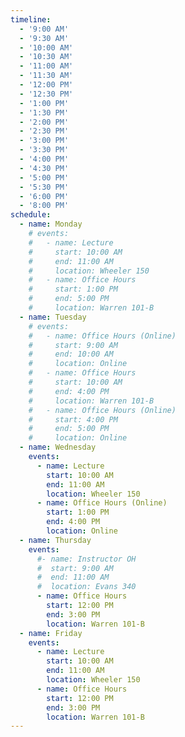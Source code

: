 ```yaml
---
timeline:
  - '9:00 AM'
  - '9:30 AM'
  - '10:00 AM'
  - '10:30 AM'
  - '11:00 AM'
  - '11:30 AM'
  - '12:00 PM'
  - '12:30 PM'
  - '1:00 PM'
  - '1:30 PM'
  - '2:00 PM'
  - '2:30 PM'
  - '3:00 PM'
  - '3:30 PM'
  - '4:00 PM'
  - '4:30 PM'
  - '5:00 PM'
  - '5:30 PM'
  - '6:00 PM'
  - '8:00 PM'
schedule:
  - name: Monday
    # events:
    #   - name: Lecture
    #     start: 10:00 AM
    #     end: 11:00 AM
    #     location: Wheeler 150
    #   - name: Office Hours
    #     start: 1:00 PM
    #     end: 5:00 PM
    #     location: Warren 101-B
  - name: Tuesday
    # events:
    #   - name: Office Hours (Online)
    #     start: 9:00 AM
    #     end: 10:00 AM
    #     location: Online
    #   - name: Office Hours
    #     start: 10:00 AM
    #     end: 4:00 PM
    #     location: Warren 101-B
    #   - name: Office Hours (Online)
    #     start: 4:00 PM
    #     end: 5:00 PM
    #     location: Online
  - name: Wednesday
    events:
      - name: Lecture
        start: 10:00 AM
        end: 11:00 AM
        location: Wheeler 150
      - name: Office Hours (Online)
        start: 1:00 PM
        end: 4:00 PM
        location: Online
  - name: Thursday
    events:  
      #- name: Instructor OH
      #  start: 9:00 AM
      #  end: 11:00 AM
      #  location: Evans 340
      - name: Office Hours
        start: 12:00 PM
        end: 3:00 PM
        location: Warren 101-B
  - name: Friday
    events:
      - name: Lecture
        start: 10:00 AM
        end: 11:00 AM
        location: Wheeler 150
      - name: Office Hours
        start: 12:00 PM
        end: 3:00 PM
        location: Warren 101-B
---
```

